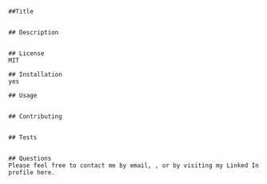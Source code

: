 
    ##Title 
    

    ## Description
    

    ## License
    MIT

    ## Installation
    yes

    ## Usage
    

    ## Contributing
    

    ## Tests
    

    ## Questions
    Please feel free to contact me by email, , or by visiting my Linked In profile here. 

